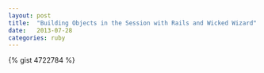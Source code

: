 ```yaml
---
layout: post
title:  "Building Objects in the Session with Rails and Wicked Wizard"
date:   2013-07-28
categories: ruby
---
```


{% gist 4722784 %}
